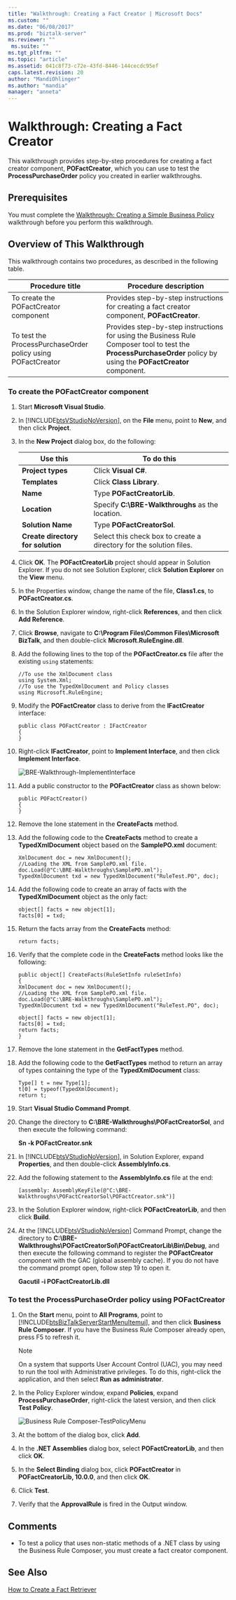```yaml
---
title: "Walkthrough: Creating a Fact Creator | Microsoft Docs"
ms.custom: ""
ms.date: "06/08/2017"
ms.prod: "biztalk-server"
ms.reviewer: ""
 ms.suite: ""
ms.tgt_pltfrm: ""
ms.topic: "article"
ms.assetid: 041c8f73-c72e-43fd-8446-144cecdc95ef
caps.latest.revision: 20
author: "MandiOhlinger"
ms.author: "mandia"
manager: "anneta"
---
```

# Walkthrough: Creating a Fact Creator
This walkthrough provides step-by-step procedures for creating a fact creator component, **POFactCreator**, which you can use to test the **ProcessPurchaseOrder** policy you created in earlier walkthroughs.  
  
## Prerequisites  
 You must complete the [Walkthrough: Creating a Simple Business Policy](../core/walkthrough-creating-a-simple-business-policy.md) walkthrough before you perform this walkthrough.  
  
## Overview of This Walkthrough  
 This walkthrough contains two procedures, as described in the following table.  
  
|Procedure title|Procedure description|  
|---------------------|---------------------------|  
|To create the POFactCreator component|Provides step-by-step instructions for creating a fact creator component, **POFactCreator**.|  
|To test the ProcessPurchaseOrder policy using POFactCreator|Provides step-by-step instructions for using the Business Rule Composer tool to test the **ProcessPurchaseOrder** policy by using the **POFactCreator** component.|  
  
### To create the POFactCreator component  
  
1.  Start **Microsoft Visual Studio**.  
  
2.  In [!INCLUDE[btsVStudioNoVersion](../includes/btsvstudionoversion-md.md)], on the **File** menu, point to **New**, and then click **Project**.  
  
3.  In the **New Project** dialog box, do the following:  
  
    |Use this|To do this|  
    |--------------|----------------|  
    |**Project types**|Click **Visual C#**.|  
    |**Templates**|Click **Class Library**.|  
    |**Name**|Type **POFactCreatorLib**.|  
    |**Location**|Specify **C:\BRE-Walkthroughs** as the location.|  
    |**Solution Name**|Type **POFactCreatorSol**.|  
    |**Create directory for solution**|Select this check box to create a directory for the solution files.|  
  
4.  Click **OK**. The **POFactCreatorLib** project should appear in Solution Explorer. If you do not see Solution Explorer, click **Solution Explorer** on the **View** menu.  
  
5.  In the Properties window, change the name of the file, **Class1.cs**, to **POFactCreator.cs**.  
  
6.  In the Solution Explorer window, right-click **References**, and then click **Add Reference**.  
  
7.  Click **Browse**, navigate to **C:\Program Files\Common Files\Microsoft BizTalk**, and then double-click **Microsoft.RuleEngine.dll**.  
  
8.  Add the following lines to the top of the **POFactCreator.cs** file after the existing `using` statements:  
  
    ```  
    //To use the XmlDocument class  
    using System.Xml;  
    //To use the TypedXmlDocument and Policy classes  
    using Microsoft.RuleEngine;   
    ```  
  
9. Modify the **POFactCreator** class to derive from the **IFactCreator** interface:  
  
    ```  
    public class POFactCreator : IFactCreator  
    {  
    }  
    ```  
  
10. Right-click **IFactCreator**, point to **Implement Interface**, and then click **Implement Interface**.  
  
     ![BRE&#45;Walkthrough&#45;ImplementInterface](../core/media/ca1ae06c-ad24-4eac-94c3-5a06ad0f7305.gif "ca1ae06c-ad24-4eac-94c3-5a06ad0f7305")  
  
11. Add a public constructor to the **POFactCreator** class as shown below:  
  
    ```  
    public POFactCreator()  
    {  
    }  
    ```  
  
12. Remove the lone statement in the **CreateFacts** method.  
  
13. Add the following code to the **CreateFacts** method to create a **TypedXmlDocument** object based on the **SamplePO.xml** document:  
  
    ```  
    XmlDocument doc = new XmlDocument();  
    //Loading the XML from SamplePO.xml file.  
    doc.Load(@"C:\BRE-Walkthroughs\SamplePO.xml");  
    TypedXmlDocument txd = new TypedXmlDocument("RuleTest.PO", doc);  
    ```  
  
14. Add the following code to create an array of facts with the **TypedXmlDocument** object as the only fact:  
  
    ```  
    object[] facts = new object[1];  
    facts[0] = txd;   
    ```  
  
15. Return the facts array from the **CreateFacts** method:  
  
    ```  
    return facts;  
    ```  
  
16. Verify that the complete code in the **CreateFacts** method looks like the following:  
  
    ```  
    public object[] CreateFacts(RuleSetInfo ruleSetInfo)  
    {  
    XmlDocument doc = new XmlDocument();  
    //Loading the XML from SamplePO.xml file.  
    doc.Load(@"C:\BRE-Walkthroughs\SamplePO.xml");  
    TypedXmlDocument txd = new TypedXmlDocument("RuleTest.PO", doc);  
  
    object[] facts = new object[1];  
    facts[0] = txd;  
    return facts;  
    }  
    ```  
  
17. Remove the lone statement in the **GetFactTypes** method.  
  
18. Add the following code to the **GetFactTypes** method to return an array of types containing the type of the **TypedXmlDocument** class:  
  
    ```  
    Type[] t = new Type[1];  
    t[0] = typeof(TypedXmlDocument);  
    return t;  
    ```  
  
19. Start **Visual Studio Command Prompt**.  
  
20. Change the directory to **C:\BRE-Walkthroughs\POFactCreatorSol**, and then execute the following command:  
  
     **Sn -k POFactCreator.snk**  
  
21. In [!INCLUDE[btsVStudioNoVersion](../includes/btsvstudionoversion-md.md)], in Solution Explorer, expand **Properties**, and then double-click **AssemblyInfo.cs**.  
  
22. Add the following statement to the **AssemblyInfo.cs** file at the end:  
  
    ```  
    [assembly: AssemblyKeyFile(@"C:\BRE-Walkthroughs\POFactCreatorSol\POFactCreator.snk")]  
    ```  
  
23. In the Solution Explorer window, right-click **POFactCreatorLib**, and then click **Build**.  
  
24. At the [!INCLUDE[btsVStudioNoVersion](../includes/btsvstudionoversion-md.md)] Command Prompt, change the directory to **C:\BRE-Walkthroughs\POFactCreatorSol\POFactCreatorLib\Bin\Debug**, and then execute the following command to register the **POFactCreator** component with the GAC (global assembly cache). If you do not have the command prompt open, follow step 19 to open it.  
  
     **Gacutil -i POFactCreatorLib.dll**  
  
### To test the ProcessPurchaseOrder policy using POFactCreator  
  
1.  On the **Start** menu, point to **All Programs**, point to [!INCLUDE[btsBizTalkServerStartMenuItemui](../includes/btsbiztalkserverstartmenuitemui-md.md)], and then click **Business Rule Composer**. If you have the Business Rule Composer already open, press F5 to refresh it.  
  
    > [!NOTE]
    >  On a system that supports User Account Control (UAC), you may need to run the tool with Administrative privileges. To do this, right-click the application, and then select **Run as administrator**.  
  
2.  In the Policy Explorer window, expand **Policies**, expand **ProcessPurchaseOrder**, right-click the latest version, and then click **Test Policy**.  
  
     ![Business Rule Composer&#45;TestPolicyMenu](../core/media/af63c437-aeba-4e6a-a772-3346e7babee5.gif "af63c437-aeba-4e6a-a772-3346e7babee5")  
  
3.  At the bottom of the dialog box, click **Add**.  
  
4.  In the **.NET Assemblies** dialog box, select **POFactCreatorLib**, and then click **OK**.  
  
5.  In the **Select Binding** dialog box, click **POFactCreator** in **POFactCreatorLib, 10.0.0**, and then click **OK**.  
  
6.  Click **Test**.  
  
7.  Verify that the **ApprovalRule** is fired in the Output window.  
  
## Comments  
  
-   To test a policy that uses non-static methods of a .NET class by using the Business Rule Composer, you must create a fact creator component.  
  
## See Also  
 [How to Create a Fact Retriever](../core/how-to-create-a-fact-retriever.md)